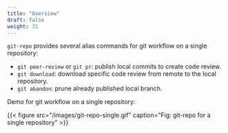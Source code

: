 ```yaml
---
title: "Overview"
draft: false
weight: 31
---
```


`git-repo` provides several alias commands for git workflow on a single repository:

* `git peer-review` or `git pr`: publish local commits to create code review.
* `git download`: download specific code review from remote to the local repository.
* `git abandon`: prune already published local branch.

Demo for git workflow on a single repository:

{{< figure src="/images/git-repo-single.gif" caption="Fig: git-repo for a single repository" >}}
